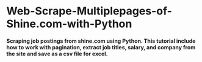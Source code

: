 # Web-Scrape-Multiplepages-of-Shine.com-with-Python

#### Scraping job postings from shine.com using Python. This tutorial include how to work with pagination, extract job titles, salary, and company from the site and save as a csv file for excel.
